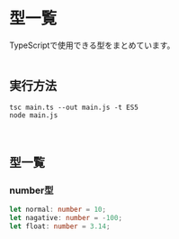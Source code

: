 # 型一覧
TypeScriptで使用できる型をまとめています。  
<br>

## 実行方法
```
tsc main.ts --out main.js -t ES5
node main.js 
```
<br>

## 型一覧

### number型
```typescript
let normal: number = 10;
let nagative: number = -100;
let float: number = 3.14;
```
<br>
